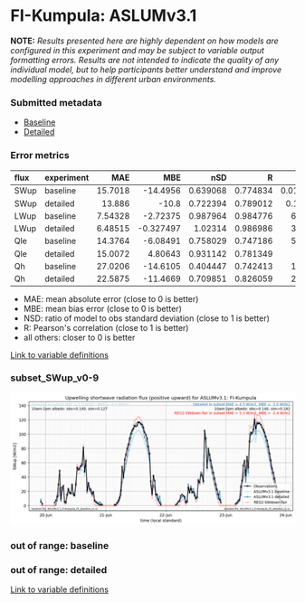 # FI-Kumpula: ASLUMv3.1

**NOTE:** *Results presented here are highly dependent on how models are configured in this experiment and may be subject to variable output formatting errors. Results are not intended to indicate the quality of any individual model, but to help participants better understand and improve modelling approaches in different urban environments.*

### Submitted metadata

- [Baseline](ASLUMv3.1_FI-Kumpula_baseline_attrs.md)
- [Detailed](ASLUMv3.1_FI-Kumpula_detailed_attrs.md)

### Error metrics

| flux   | experiment   |      MAE |        MBE |      nSD |        R |        5th |      95th |     RMSE |    cRMSE |      AMBE |     1-nSD |       1-R |   nSkewness |   nKurtosis |   Overlap |
|:-------|:-------------|---------:|-----------:|---------:|---------:|-----------:|----------:|---------:|---------:|----------:|----------:|----------:|------------:|------------:|----------:|
| SWup   | baseline     | 15.7018  | -14.4956   | 0.639068 | 0.774834 |  0.0108981 | 31.7468   | 33.1151  | 0.646579 | 14.4956   | 0.36094   | 0.225166  |   0.391405  |  1.00519    | 0.109064  |
| SWup   | detailed     | 13.886   | -10.8      | 0.722394 | 0.789012 |  0.137542  | 19.4762   | 30.4374  | 0.617979 | 10.8      | 0.277614  | 0.210988  |   0.382715  |  1.0008     | 0.119256  |
| LWup   | baseline     |  7.54328 |  -2.72375  | 0.987964 | 0.984776 |  6.72359   |  2.72262  |  9.56206 | 0.173855 |  2.72375  | 0.0120391 | 0.0152236 |   2.2607    |  0.00444262 | 0.0881064 |
| LWup   | detailed     |  6.48515 |  -0.327497 | 1.02314  | 0.986986 |  3.67223   |  7.58069  |  8.69576 | 0.164821 |  0.327497 | 0.0231348 | 0.0130141 |   1.61083   |  0.0701581  | 0.082595  |
| Qle    | baseline     | 14.3764  |  -6.08491  | 0.758029 | 0.747186 |  5.65173   | 19.1672   | 25.8787  | 0.664704 |  6.08491  | 0.24197   | 0.252814  |   0.117849  |  0.0644719  | 0.260576  |
| Qle    | detailed     | 15.0072  |   4.80643  | 0.931142 | 0.781349 |  6.8453    |  0.420078 | 24.7582  | 0.641819 |  4.80643  | 0.0688563 | 0.218651  |   0.0584654 |  0.175902   | 0.235109  |
| Qh     | baseline     | 27.0206  | -14.6105   | 0.404447 | 0.742413 | 11.1848    | 94.4666   | 46.6835  | 0.750363 | 14.6105   | 0.595553  | 0.257587  |   0.282886  |  0.30316    | 0.240344  |
| Qh     | detailed     | 22.5875  | -11.4669   | 0.709851 | 0.826059 |  2.25761   | 46.2768   | 35.8838  | 0.57544  | 11.4669   | 0.29015   | 0.173941  |   0.189381  |  0.352526   | 0.111506  |

 - MAE: mean absolute error (close to 0 is better)
 - MBE: mean bias error (close to 0 is better)
 - NSD: ratio of model to obs standard deviation (close to 1 is better)
 - R: Pearson's correlation (close to 1 is better)
 - all others: closer to 0 is better

[Link to variable definitions](../modelattrs/variable_definitions.md)

### <a name="subset_swup_v0-9"></a>subset_SWup_v0-9
[![ASLUMv3.1_FI-Kumpula_subset_SWup_v0-9.png](ASLUMv3.1_FI-Kumpula_subset_SWup_v0-9.png)](ASLUMv3.1_FI-Kumpula_subset_SWup_v0-9.png)

### out of range: baseline


### out of range: detailed



[Link to variable definitions](../modelattrs/variable_definitions.md)

